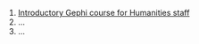 1. [Introductory Gephi course for Humanities staff](https://github.com/CentreForDigitalHumanities/Gephi/blob/main/Introduction.md)
2. ...
3. ...
